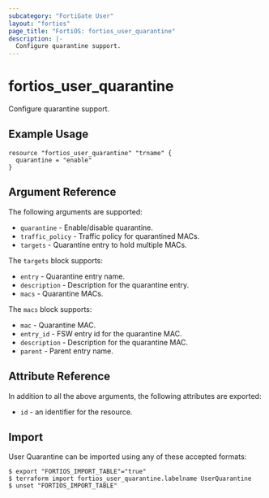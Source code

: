 ```yaml
---
subcategory: "FortiGate User"
layout: "fortios"
page_title: "FortiOS: fortios_user_quarantine"
description: |-
  Configure quarantine support.
---
```


# fortios_user_quarantine
Configure quarantine support.

## Example Usage

```hcl
resource "fortios_user_quarantine" "trname" {
  quarantine = "enable"
}
```

## Argument Reference

The following arguments are supported:

* `quarantine` - Enable/disable quarantine.
* `traffic_policy` - Traffic policy for quarantined MACs.
* `targets` - Quarantine entry to hold multiple MACs.

The `targets` block supports:

* `entry` - Quarantine entry name.
* `description` - Description for the quarantine entry.
* `macs` - Quarantine MACs.

The `macs` block supports:

* `mac` - Quarantine MAC.
* `entry_id` - FSW entry id for the quarantine MAC.
* `description` - Description for the quarantine MAC.
* `parent` - Parent entry name.


## Attribute Reference

In addition to all the above arguments, the following attributes are exported:
* `id` - an identifier for the resource.

## Import

User Quarantine can be imported using any of these accepted formats:
```
$ export "FORTIOS_IMPORT_TABLE"="true"
$ terraform import fortios_user_quarantine.labelname UserQuarantine
$ unset "FORTIOS_IMPORT_TABLE"
```
